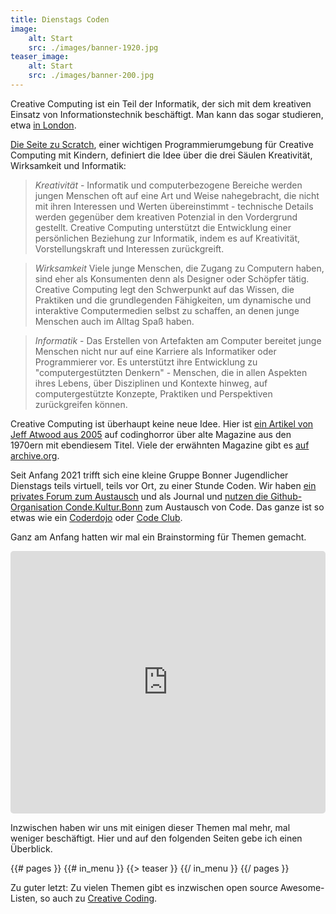 ```yaml
---
title: Dienstags Coden
image:
    alt: Start
    src: ./images/banner-1920.jpg
teaser_image:
    alt: Start
    src: ./images/banner-200.jpg
---
```

Creative Computing ist ein Teil der Informatik, der sich mit dem kreativen Einsatz von Informationstechnik beschäftigt. Man kann das sogar studieren, etwa [in London](https://www.gold.ac.uk/ug/bsc-creative-computing/).

[Die Seite zu Scratch](https://scratched.gse.harvard.edu/guide/), einer wichtigen Programmierumgebung für Creative Computing mit Kindern, definiert die Idee über die drei Säulen Kreativität, Wirksamkeit und Informatik:

> *Kreativität* - Informatik und computerbezogene Bereiche werden jungen Menschen oft auf eine Art und Weise nahegebracht, die nicht mit ihren Interessen und Werten übereinstimmt - technische Details werden gegenüber dem kreativen Potenzial in den Vordergrund gestellt. Creative Computing unterstützt die Entwicklung einer persönlichen Beziehung zur Informatik, indem es auf Kreativität, Vorstellungskraft und Interessen zurückgreift.

> *Wirksamkeit* Viele junge Menschen, die Zugang zu Computern haben, sind eher als Konsumenten denn als Designer oder Schöpfer tätig. Creative Computing legt den Schwerpunkt auf das Wissen, die Praktiken und die grundlegenden Fähigkeiten, um dynamische und interaktive Computermedien selbst zu schaffen, an denen junge Menschen auch im Alltag Spaß haben.

> *Informatik* - Das Erstellen von Artefakten am Computer bereitet junge Menschen nicht nur auf eine Karriere als Informatiker oder Programmierer vor. Es unterstützt ihre Entwicklung zu "computergestützten Denkern" - Menschen, die in allen Aspekten ihres Lebens, über Disziplinen und Kontexte hinweg, auf computergestützte Konzepte, Praktiken und Perspektiven zurückgreifen können.

Creative Computing ist überhaupt keine neue Idee. Hier ist [ein Artikel von Jeff Atwood aus 2005](https://blog.codinghorror.com/the-best-of-creative-computing/) auf codinghorror über alte Magazine aus den 1970ern mit ebendiesem Titel. Viele der erwähnten Magazine gibt es [auf archive.org](https://archive.org/search.php?query=creator%3A%22Ahl%2C+David+H%22).

Seit Anfang 2021 trifft sich eine kleine Gruppe Bonner Jugendlicher Dienstags teils virtuell, teils vor Ort, zu einer Stunde Coden. Wir haben [ein privates Forum zum Austausch](https://meetup.codekulturbonn.de/groups/2) und als Journal und [nutzen die Github-Organisation Conde.Kultur.Bonn](https://github.com/orgs/codekulturbonn/repositories) zum Austausch von Code. Das ganze ist so etwas wie ein [Coderdojo](https://coderdojo.com/de-DE) oder [Code Club](https://international.codeclub.org/). 

Ganz am Anfang hatten wir mal ein Brainstorming für Themen gemacht. 

<div class="kinopio-embed" style="height: 420px; width: 100%;">
  <iframe src="https://kinopio.club/embed/?spaceId=gzl-9pEUShbT-VO4FKwX3&zoom=100" style="height: 100%; width: 100%; border: 0; border-radius: 5px;">
  </iframe>
</div>

Inzwischen haben wir uns mit einigen dieser Themen mal mehr, mal weniger beschäftigt. Hier und auf den folgenden Seiten gebe ich einen Überblick.

<section id="teasers">
{{# pages }}
  {{# in_menu }}
    {{> teaser }}
  {{/ in_menu }}
{{/ pages }}
</section>

Zu guter letzt: Zu vielen Themen gibt es inzwischen open source Awesome-Listen, so auch zu [Creative Coding](https://github.com/terkelg/awesome-creative-coding).